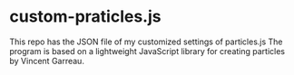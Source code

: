 # custom-praticles.js
This repo has the JSON file of my customized settings of particles.js
The program is based on a lightweight JavaScript library for creating particles by Vincent Garreau.
